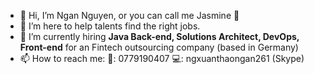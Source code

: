 - 👋 Hi, I’m Ngan Nguyen, or you can call me Jasmine 🌸 
- 👀 I’m here to help talents find the right jobs.
- 🌱 I’m currently hiring **Java Back-end, Solutions Architect, DevOps, Front-end** for an Fintech outsourcing company (based in Germany)
- 📫 How to reach me:
     📱: 0779190407
     💻: ngxuanthaongan261 (Skype)

<!---
ngannguyen97/ngannguyen97 is a ✨ special ✨ repository because its `README.md` (this file) appears on your GitHub profile.
You can click the Preview link to take a look at your changes.
--->
